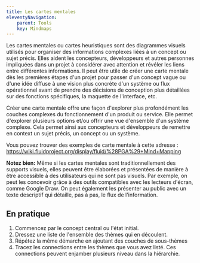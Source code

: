 ```yaml
---
title: Les cartes mentales
eleventyNavigation:
    parent: Tools
    key: Mindmaps
---
```


Les cartes mentales ou cartes heuristiques sont des diagrammes visuels utilisés pour organiser des informations
complexes liées à un concept ou sujet précis. Elles aident les concepteurs, développeurs et autres personnes impliquées
dans un projet à considérer avec attention et révéler les liens entre différentes informations. Il peut être utile de
créer une carte mentale dès les premières étapes d'un projet pour passer d'un concept vague ou d'une idée diffuse à une
vision plus concrète d'un système ou flux opérationnel avant de prendre des décisions de conception plus détaillées sur
des fonctions spécifiques, la maquette de l'interface, etc.

Créer une carte mentale offre une façon d'explorer plus profondément les couches complexes du fonctionnement d'un
produit ou service. Elle permet d'explorer plusieurs options et/ou offrir une vue d'ensemble d'un système complexe. Cela
permet ainsi aux concepteurs et développeurs de remettre en context un sujet précis, un concept ou un système.

Vous pouvez trouver des exemples de carte mentale à cette adresse :
<https://wiki.fluidproject.org/display/fluid/%28PGA%29+Mind+Mapping>

**Notez bien:** Même si les cartes mentales sont traditionnellement des supports visuels, elles peuvent être élaborées et
présentées de manière à être accessible à des utilisateurs qui ne sont pas visuels. Par exemple, on peut les concevoir
grâce à des outils compatibles avec les lecteurs d'écran, comme Google Draw. On peut également les présenter au public
avec un texte descriptif qui détaille, pas à pas, le flux de l'information.

## En pratique

1. Commencez par le concept central ou l'état initial.
2. Dressez une liste de l'ensemble des thèmes qui en découlent.
3. Répétez la même démarche en ajoutant des couches de sous-thèmes
4. Tracez les connections entre les thèmes que vous avez listé. Ces connections peuvent enjamber plusieurs niveau dans
   la hiérarchie.
